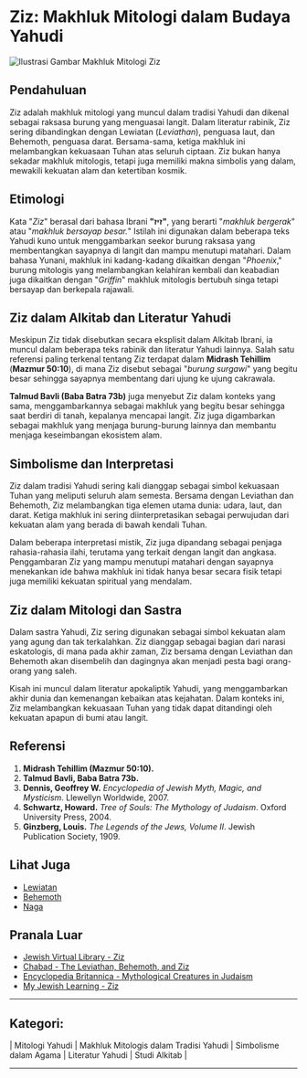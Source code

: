 # Ziz: Makhluk Mitologi dalam Budaya Yahudi

![Ilustrasi Gambar Makhluk Mitologi Ziz](konten/img/makhluk_mitologi/ziz.jpg)

## Pendahuluan

Ziz adalah makhluk mitologi yang muncul dalam tradisi Yahudi dan dikenal sebagai raksasa burung yang menguasai langit. Dalam literatur rabinik, Ziz sering dibandingkan dengan Lewiatan (_Leviathan_), penguasa laut, dan Behemoth, penguasa darat. Bersama-sama, ketiga makhluk ini melambangkan kekuasaan Tuhan atas seluruh ciptaan. Ziz bukan hanya sekadar makhluk mitologis, tetapi juga memiliki makna simbolis yang dalam, mewakili kekuatan alam dan ketertiban kosmik.

## Etimologi

Kata "_Ziz_" berasal dari bahasa Ibrani **"זיז"**, yang berarti "_makhluk bergerak_" atau "_makhluk bersayap besar._" Istilah ini digunakan dalam beberapa teks Yahudi kuno untuk menggambarkan seekor burung raksasa yang membentangkan sayapnya di langit dan mampu menutupi matahari. Dalam bahasa Yunani, makhluk ini kadang-kadang dikaitkan dengan "_Phoenix_," burung mitologis yang melambangkan kelahiran kembali dan keabadian juga dikaitkan dengan "_Griffin_" makhluk mitologis bertubuh singa tetapi bersayap dan berkepala rajawali.

## Ziz dalam Alkitab dan Literatur Yahudi

Meskipun Ziz tidak disebutkan secara eksplisit dalam Alkitab Ibrani, ia muncul dalam beberapa teks rabinik dan literatur Yahudi lainnya. Salah satu referensi paling terkenal tentang Ziz terdapat dalam **Midrash Tehillim** (**Mazmur 50:10**), di mana Ziz disebut sebagai "_burung surgawi_" yang begitu besar sehingga sayapnya membentang dari ujung ke ujung cakrawala.

**Talmud Bavli (Baba Batra 73b)** juga menyebut Ziz dalam konteks yang sama, menggambarkannya sebagai makhluk yang begitu besar sehingga saat berdiri di tanah, kepalanya mencapai langit. Ziz juga digambarkan sebagai makhluk yang menjaga burung-burung lainnya dan membantu menjaga keseimbangan ekosistem alam.

## Simbolisme dan Interpretasi

Ziz dalam tradisi Yahudi sering kali dianggap sebagai simbol kekuasaan Tuhan yang meliputi seluruh alam semesta. Bersama dengan Leviathan dan Behemoth, Ziz melambangkan tiga elemen utama dunia: udara, laut, dan darat. Ketiga makhluk ini sering diinterpretasikan sebagai perwujudan dari kekuatan alam yang berada di bawah kendali Tuhan.

Dalam beberapa interpretasi mistik, Ziz juga dipandang sebagai penjaga rahasia-rahasia ilahi, terutama yang terkait dengan langit dan angkasa. Penggambaran Ziz yang mampu menutupi matahari dengan sayapnya menekankan ide bahwa makhluk ini tidak hanya besar secara fisik tetapi juga memiliki kekuatan spiritual yang mendalam.

## Ziz dalam Mitologi dan Sastra

Dalam sastra Yahudi, Ziz sering digunakan sebagai simbol kekuatan alam yang agung dan tak terkalahkan. Ziz dianggap sebagai bagian dari narasi eskatologis, di mana pada akhir zaman, Ziz bersama dengan Leviathan dan Behemoth akan disembelih dan dagingnya akan menjadi pesta bagi orang-orang yang saleh. 

Kisah ini muncul dalam literatur apokaliptik Yahudi, yang menggambarkan akhir dunia dan kemenangan kebaikan atas kejahatan. Dalam konteks ini, Ziz melambangkan kekuasaan Tuhan yang tidak dapat ditandingi oleh kekuatan apapun di bumi atau langit.

## Referensi

1. **Midrash Tehillim (Mazmur 50:10).**
2. **Talmud Bavli, Baba Batra 73b.**
3. **Dennis, Geoffrey W.** *Encyclopedia of Jewish Myth, Magic, and Mysticism*. Llewellyn Worldwide, 2007.
4. **Schwartz, Howard.** *Tree of Souls: The Mythology of Judaism*. Oxford University Press, 2004.
5. **Ginzberg, Louis.** *The Legends of the Jews, Volume II*. Jewish Publication Society, 1909.

## Lihat Juga

- [Lewiatan](konten/kategori/makhluk_mitologi/lewiatan.md)
- [Behemoth](konten/kategori/makhluk_mitologi/behemoth.md)
- [Naga](konten/kategori/makhluk_mitologi/naga.md)

## Pranala Luar

- [Jewish Virtual Library - Ziz](https://www.jewishvirtuallibrary.org/ziz)
- [Chabad - The Leviathan, Behemoth, and Ziz](https://www.chabad.org/library/article_cdo/aid/5146886/jewish/The-Leviathan-Behemoth-and-Ziz.htm)
- [Encyclopedia Britannica - Mythological Creatures in Judaism](https://www.britannica.com/topic/Judaism/Mythology-and-legends)
- [My Jewish Learning - Ziz](https://www.myjewishlearning.com/article/ziz/)

---

## Kategori:
| Mitologi Yahudi | Makhluk Mitologis dalam Tradisi Yahudi | Simbolisme dalam Agama | Literatur Yahudi | Studi Alkitab |

---